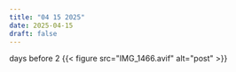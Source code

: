 ```yaml
---
title: "04 15 2025"
date: 2025-04-15
draft: false
---
```


days before 2
{{< figure src="IMG_1466.avif" alt="post" >}}
